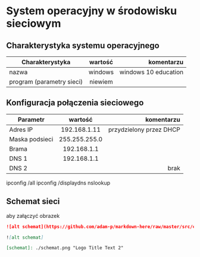 System operacyjny w środowisku sieciowym
=========================================

Charakterystyka systemu operacyjnego
------------------------------------

| Charakterystyka | wartość           | komentarzu |
| ------------- |:-------------:| -----:|
| nazwa      | windows | windows 10 education|
| program (parametry sieci)      | niewiem |  |


Konfiguracja połączenia sieciowego
----------------------------------

| Parametr | wartość           | komentarzu |
| ------------- |:-------------:| -----:|
| Adres IP      |192.168.1.11 | przydzielony przez DHCP |
| Maska podsieci      |255.255.255.0  |  |
| Brama      |192.168.1.1  |  |
| DNS 1      | 192.168.1.1 |  |
| DNS 2      |  |brak  |

ipconfig /all
ipconfig /displaydns
nslookup

Schemat sieci
-------------

aby załączyć obrazek 

```markdown
![alt schemat](https://github.com/adam-p/markdown-here/raw/master/src/common/images/icon48.png)![alt schemat](https://github.com/adam-p/markdown-here/raw/master/src/common/images/icon48.png)

![alt schemat]

[schemat]: ./schemat.png "Logo Title Text 2"
